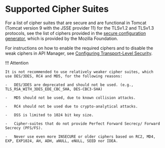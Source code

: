 # Supported Cipher Suites

For a list of cipher suites that are secure and are functional in Tomcat (Tomcat version 9 with the JSSE provider 11) for the TLSv1.2 and TLSv1.3 protocols, see the list of ciphers provided in the [secure configuration generator](https://ssl-config.mozilla.org/#server=tomcat&version=9.0.30&config=intermediate&guideline=5.6), which is provided by the Mozilla Foundation.

For instructions on how to enable the required ciphers and to disable the weak ciphers in API Manager, see [Configuring Transport-Level Security]({{base_path}}/install-and-setup/setup/security/configuring-transport-level-security/).

!!! Attention 

    It is not recommended to use relatively weaker cipher suites, which use DES/3DES, RC4 and MD5, for the following reasons:

    -   DES/3DES are deprecated and should not be used. (e.g., TLS_RSA_WITH_3DES_EDE_CBC_SHA, DES-CBC3-SHA)

    -   MD5 should not be used, due to known collision attacks.

    -   RC4 should not be used due to crypto-analytical attacks. 

    -   DSS is limited to 1024 bit key size.

    -   Cipher-suites that do not provide Perfect Forward Secrecy/ Forward Secrecy (PFS/FS).

    -   Never use even more INSECURE or older ciphers based on RC2, MD4, EXP, EXP1024, AH, ADH, aNULL, eNULL, SEED nor IDEA.
